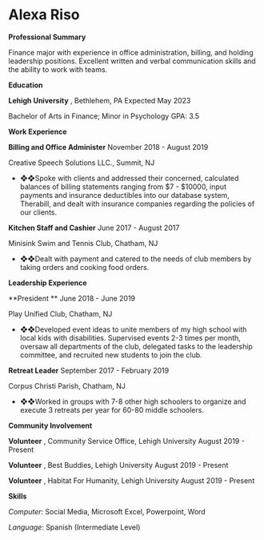 # Alexa Riso
**Professional Summary**

Finance major with experience in office administration, billing, and holding leadership positions. Excellent written and verbal communication skills and the ability to work with teams.



**Education**

**Lehigh University** , Bethlehem, PA                                                Expected May 2023

Bachelor of Arts in Finance; Minor in Psychology                                GPA: 3.5



**Work Experience**

**Billing and Office Administer**                                                 November 2018 - August 2019

Creative Speech Solutions LLC., Summit, NJ

- ❖❖Spoke with clients and addressed their concerned, calculated balances of billing statements ranging from $7 - $10000, input payments and insurance deductibles into our database system, Therabill, and dealt with insurance companies regarding the policies of our clients.

**Kitchen Staff and Cashier**                                                 June 2017 - August 2017

Minisink Swim and Tennis Club, Chatham, NJ

- ❖❖Dealt with payment and catered to the needs of club members by taking orders and cooking food orders.



**Leadership Experience**

**President                                                               ** June 2018 - June 2019

Play Unified Club, Chatham, NJ

- ❖❖Developed event ideas to unite members of my high school with local kids with disabilities. Supervised events 2-3 times per month, oversaw all departments of the club, delegated tasks to the leadership committee, and recruited new students to join the club.

**Retreat Leader**                                                                 September 2017 - February 2019

Corpus Christi Parish, Chatham, NJ

- ❖❖Worked in groups with 7-8 other high schoolers to organize and execute 3 retreats per year for 60-80 middle schoolers.



**Community Involvement**

**Volunteer** , Community Service Office, Lehigh University                        August 2019 - Present

**Volunteer** , Best Buddies, Lehigh University                                        August 2019 - Present

**Volunteer** , Habitat For Humanity, Lehigh University                                August 2019 - Present



**Skills**

_Computer_: Social Media, Microsoft Excel, Powerpoint, Word

_Language_: Spanish (Intermediate Level)